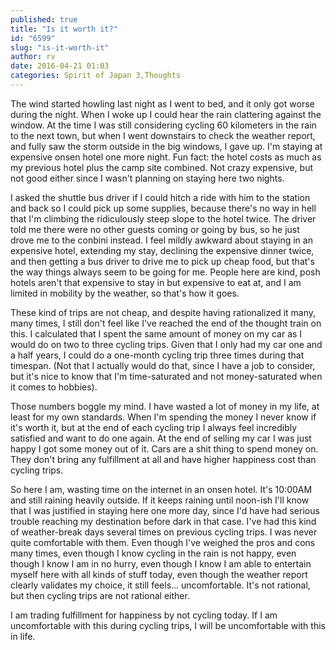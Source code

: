 ```yaml
---
published: true
title: "Is it worth it?"
id: "6599"
slug: "is-it-worth-it"
author: rv
date: 2016-04-21 01:03
categories: Spirit of Japan 3,Thoughts
---
```

The wind started howling last night as I went to bed, and it only got worse during the night. When I woke up I could hear the rain clattering against the window. At the time I was still considering cycling 60 kilometers in the rain to the next town, but when I went downstairs to check the weather report, and fully saw the storm outside in the big windows, I gave up. I'm staying at expensive onsen hotel one more night. Fun fact: the hotel costs as much as my previous hotel plus the camp site combined. Not crazy expensive, but not good either since I wasn't planning on staying here two nights.

I asked the shuttle bus driver if I could hitch a ride with him to the station and back so I could pick up some supplies, because there's no way in hell that I'm climbing the ridiculously steep slope to the hotel twice. The driver told me there were no other guests coming or going by bus, so he just drove me to the conbini instead. I feel mildly awkward about staying in an expensive hotel, extending my stay, declining the expensive dinner twice, and then getting a bus driver to drive me to pick up cheap food, but that's the way things always seem to be going for me. People here are kind, posh hotels aren't that expensive to stay in but expensive to eat at, and I am limited in mobility by the weather, so that's how it goes.

These kind of trips are not cheap, and despite having rationalized it many, many times, I still don't feel like I've reached the end of the thought train on this. I calculated that I spent the same amount of money on my car as I would do on two to three cycling trips. Given that I only had my car one and a half years, I could do a one-month cycling trip three times during that timespan. (Not that I actually would do that, since I have a job to consider, but it's nice to know that I'm time-saturated and not money-saturated when it comes to hobbies).

Those numbers boggle my mind. I have wasted a lot of money in my life, at least for my own standards. When I'm spending the money I never know if it's worth it, but at the end of each cycling trip I always feel incredibly satisfied and want to do one again. At the end of selling my car I was just happy I got some money out of it. Cars are a shit thing to spend money on. They don't bring any fulfillment at all and have higher happiness cost than cycling trips.

So here I am, wasting time on the internet in an onsen hotel. It's 10:00AM and still raining heavily outside. If it keeps raining until noon-ish I'll know that I was justified in staying here one more day, since I'd have had serious trouble reaching my destination before dark in that case. I've had this kind of weather-break days several times on previous cycling trips. I was never quite comfortable with them. Even though I've weighed the pros and cons many times, even though I know cycling in the rain is not happy, even though I know I am in no hurry, even though I know I am able to entertain myself here with all kinds of stuff today, even though the weather report clearly validates my choice, it still feels... uncomfortable. It's not rational, but then cycling trips are not rational either.

I am trading fulfillment for happiness by not cycling today. If I am uncomfortable with this during cycling trips, I will be uncomfortable with this in life.